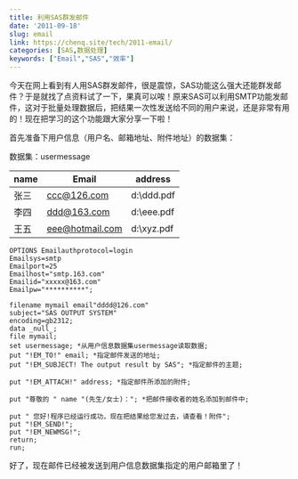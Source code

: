 ```yaml
---
title: 利用SAS群发邮件
date: '2011-09-18'
slug: email
link: https://chenq.site/tech/2011-email/
categories: [SAS,数据处理]
keywords: ["Email","SAS","效率"]
---
```


今天在网上看到有人用SAS群发邮件，很是震惊，SAS功能这么强大还能群发邮件？于是就找了点资料试了一下，果真可以唉！原来SAS可以利用SMTP功能发邮件，这对于批量处理数据后，把结果一次性发送给不同的用户来说，还是非常有用的！现在把学习的这个功能跟大家分享一下啦！

首先准备下用户信息（用户名、邮箱地址、附件地址）的数据集：

数据集：usermessage

| name | Email                                      | address     |
|------|--------------------------------------------|-------------|
| 张三 | [ccc\@126.com](mailto:ccc@126.com)         | d:\\ddd.pdf |
| 李四 | [ddd\@163.com](mailto:ddd@163.com)         | d:\\eee.pdf |
| 王五 | [eee\@hotmail.com](mailto:eee@hotmail.com) | d:\\xyz.pdf |

``` sas
OPTIONS Emailauthprotocol=login
Emailsys=smtp
Emailport=25
Emailhost="smtp.163.com"
Emailid="xxxxx@163.com"
Emailpw="**********";

filename mymail email"dddd@126.com"
subject="SAS OUTPUT SYSTEM"
encoding=gb2312;
data _null_;
file mymail;
set usermessage; *从用户信息数据集usermessage读取数据;
put "!EM_TO!" email; *指定邮件发送的地址;
put "!EM_SUBJECT! The output result by SAS"; *指定邮件的主题;

put "!EM_ATTACH!" address; *指定邮件所添加的附件;

put "尊敬的 " name "(先生/女士)："; *把邮件接收者的姓名添加到邮件中;

put " 您好!程序已经运行成功，现在把结果给您发过去，请查看！附件";
put "!EM_SEND!";
put "!EM_NEWMSG!";
return;
run;
```

好了，现在邮件已经被发送到用户信息数据集指定的用户邮箱里了！
